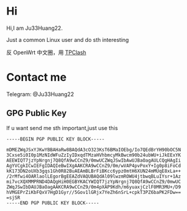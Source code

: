 # Hi
Hi,I am Ju33Huang22.

Just a common Linux user and do sth interesting


反 OpenWrt 中文圈，用 [TPClash](https://github.com/TPClash/tpclash)

# Contact me
Telegram: @Ju33Huang22

## GPG Public Key
If u want send me sth important,just use this
```
-----BEGIN PGP PUBLIC KEY BLOCK-----

mDMEZWqJSxYJKwYBBAHaRw8BAQdA3cO323KsT6BMaIOEbg/Io7QEdBrYH90bOC5N
3Cxse5i0I0p1MzNIdWFuZzIyIDxqdTMzaHVhbmcyMkBwcm90b24ubWU+iJkEExYK
AEEWIQT7jzYpNrgnj7Q8QfA9wCCnZ9/0mwUCZWqJSwIbAwUJBaOagAULCQgHAgIi
AgYVCgkICwIEFgIDAQIeBwIXgAAKCRA9wCCnZ9/0m/wVAP4pvPoxY+Ig0p8iFoCd
kK173DN2oUXb3gqs1Gh0R82BuAEAmBLBrFiBKcc6ypz0mtH6XUN24mMUqE8xLa++
/2rMfwi4OARlaolLEgorBgEEAZdVAQUBAQdAl09lwzmROWU4jtbwqBLuIYsr+1Az
mi7vcXQXMMPRND4DAQgHiH0EGBYKACYWIQT7jzYpNrgnj7Q8QfA9wCCnZ9/0mwUC
ZWqJSwIbDAUJBaOagAAKCRA9wCCnZ9/0m4pXAP9Kdh/m6yuaxjCzlF0MR3MU+/D9
hVMGEPrZiKbFQxV7HgD1Gyr//5Gov1lGRjx7YeZh6nSrL+cpkT3PZ6baPK2FDw==
=sjSR
-----END PGP PUBLIC KEY BLOCK-----

```
